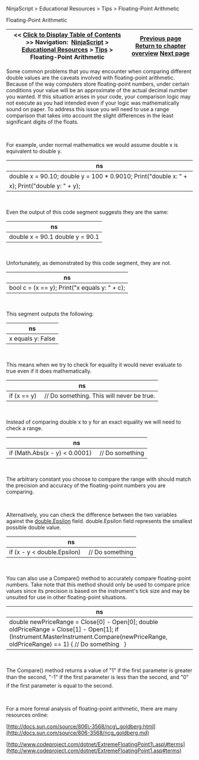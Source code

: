 ﻿


NinjaScript \> Educational Resources \> Tips \> Floating\-Point Arithmetic






















Floating\-Point Arithmetic







| \<\< [Click to Display Table of Contents](floating-point_arithmetic.md) \>\> **Navigation:**     [NinjaScript](ninjascript-1.md) \> [Educational Resources](educational_resources-1.md) \> [Tips](tips-1.md) \> Floating\-Point Arithmetic | [Previous page](debugging_your_ninjascript_cod-1.md) [Return to chapter overview](tips-1.md) [Next page](formatting_numbers-1.md) |
| --- | --- |











Some common problems that you may encounter when comparing different double values are the caveats involved with floating\-point arithmetic. Because of the way computers store floating\-point numbers, under certain conditions your value will be an approximate of the actual decimal number you wanted. If this situation arises in your code, your comparison logic may not execute as you had intended even if your logic was mathematically sound on paper. To address this issue you will need to use a range comparison that takes into account the slight differences in the least significant digits of the floats.


 


For example, under normal mathematics we would assume double x is equivalent to double y.




| ns |
| --- |
| double x \= 90\.10; double y \= 100 \* 0\.9010; Print("double x: " \+ x); Print("double y: " \+ y); |



 


Even the output of this code segment suggests they are the same:




| ns |
| --- |
| double x \= 90\.1 double y \= 90\.1 |



 


Unfortunately, as demonstrated by this code segment, they are not.




| ns |
| --- |
| bool c \= (x \=\= y); Print("x equals y: " \+ c); |



 


This segment outputs the following:




| ns |
| --- |
| x equals y: False |



 


This means when we try to check for equality it would never evaluate to true even if it does mathematically.




| ns |
| --- |
| if (x \=\= y)      // Do something. This will never be true. |



 


Instead of comparing double x to y for an exact equality we will need to check a range.




| ns |
| --- |
| if (Math.Abs(x \- y) \< 0\.0001)      // Do something |



 


The arbitrary constant you choose to compare the range with should match the precision and accuracy of the floating\-point numbers you are comparing.


 


Alternatively, you can check the difference between the two variables against the [double.Epsilon](https://learn.microsoft.com/en-us/dotnet/api/system.double.epsilon?view=netframework-4.8) field. double.Epsilon field represents the smallest possible double value.




| ns |
| --- |
| if (x \- y \< double.Epsilon)      // Do something |



 


You can also use a Compare() method to accurately compare floating\-point numbers. Take note that this method should only be used to compare price values since its precision is based on the instrument's tick size and may be unsuited for use in other floating\-point situations.




| ns |
| --- |
| double newPriceRange \= Close\[0] \- Open\[0]; double oldPriceRange \= Close\[1] \- Open\[1]; if (Instrument.MasterInstrument.Compare(newPriceRange, oldPriceRange) \=\= 1) {  // Do something    } |



 


The Compare() method returns a value of "1" if the first parameter is greater than the second, "\-1" if the first parameter is less than the second, and "0" if the first parameter is equal to the second.


 


For a more formal analysis of floating\-point arithmetic, there are many resources online:


[http://docs.sun.com/source/806\-3568/ncg\_goldberg.html](http://docs.sun.com/source/806-3568/ncg_goldberg.md)


[http://www.codeproject.com/dotnet/ExtremeFloatingPoint1\.asp\#terms](http://www.codeproject.com/dotnet/ExtremeFloatingPoint1.asp#terms)








